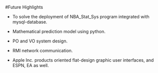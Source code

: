 #Future Highlights

+ To solve the deployment of NBA_Stat_Sys program integrated with mysql-database.

+ Mathematical prediction model using python.

+ PO and VO system design.

+ RMI network communication.

+ Apple Inc. products oriented flat-design graphic user interfaces, and ESPN, EA as well.

